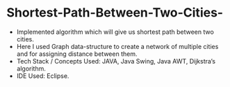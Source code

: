# Shortest-Path-Between-Two-Cities-

 * Implemented algorithm which will give us shortest path between two cities.
 * Here I used Graph data-structure to create a network of multiple cities and for assigning distance between them.
 * Tech Stack / Concepts Used:
   JAVA, Java Swing, Java AWT, Dijkstra’s algorithm.
 * IDE Used: Eclipse.
